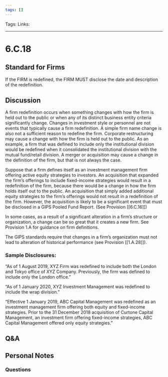 ```yaml
---
tags: []
---
```

Tags:
Links: 
___
# 6.C.18
## Standard for Firms
If the FIRM is redefined, the FIRM MUST disclose the date and description of the redefinition.
## Discussion
A firm redefinition occurs when something changes with how the firm is held out to the public or when any of its distinct business entity criteria significantly change. Changes in investment style or personnel are not events that typically cause a firm redefinition. A simple firm name change is also not a sufficient reason to redefine the firm. Corporate restructuring may cause a change with how the firm is held out to the public. As an example, a firm that was defined to include only the institutional division would be redefined when it consolidated the institutional division with the mutual fund/retail division. A merger or acquisition may cause a change in the definition of the firm, but that is not always the case.

Suppose that a firm defines itself as an investment management firm offering active equity strategies to investors. An acquisition that expanded the firm’s offerings to include fixed-income strategies would result in a redefinition of the firm, because there would be a change in how the firm holds itself out to the public. An acquisition that simply added additional equity strategies to the firm’s offerings would not result in a redefinition of the firm. However, the acquisition is likely to be a significant event that must be disclosed in a GIPS Pooled Fund Report. (See Provision [[6.C.16]])

In some cases, as a result of a significant alteration in a firm’s structure or organization, a change can be so great that it creates a new firm. See Provision 1.A for guidance on firm definitions.

The GIPS standards require that changes in a firm’s organization must not lead to alteration of historical performance (see Provision [[1.A.28]]).

### Sample Disclosures:
“As of 1 August 2019, XYZ Firm was redefined to include both the London and Tokyo office of XYZ Company. Previously, the firm was defined to include only the London office.”

“As of 1 January 2020, XYZ Investment Management was redefined to include the wrap division.”

“Effective 1 January 2019, ABC Capital Management was redefined as an investment management firm offering both equity and fixed-income strategies. Prior to the 31 December 2018 acquisition of Curtone Capital Management, an investment firm offering fixed-income strategies, ABC Capital Management offered only equity strategies.”
## Q&A

## Personal Notes

### Questions